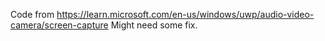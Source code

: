 Code from https://learn.microsoft.com/en-us/windows/uwp/audio-video-camera/screen-capture
Might need some fix. 
